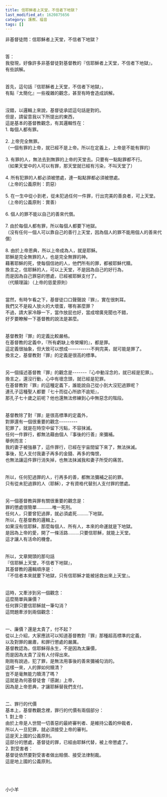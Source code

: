 ```yaml
---
title: 信耶穌者上天堂，不信者下地獄？
last_modified_at: 1620875656
category: 護教、福音
tags: []
---
```


<div>非基督徒問：信耶穌者上天堂，不信者下地獄？</div>

<div>&nbsp;</div>

<div>&nbsp;</div>

<div>答：</div>

<div>我發現，好像許多非基督徒對基督教的『信耶穌者上天堂，不信者下地獄』，</div>

<div>有些誤解。</div>

<div>&nbsp;</div>

<div>&nbsp;</div>

<div>首先，這句話『信耶穌者上天堂，不信者下地獄』，</div>

<div>有點『太簡化』一些複雜的觀念，甚至有時會造成誤解。</div>

<div>&nbsp;</div>

<div>&nbsp;</div>

<div>沒錯，以邏輯上來說，基督徒承認這句話是對的。</div>

<div>但是，請留意我以下所提出的東西，</div>

<div>這是基本的基督教觀念，有其邏輯性在：</div>

<div>1.<span style="white-space:pre"> </span>每個人都有罪。</div>

<div>&nbsp;</div>

<div>2.<span style="white-space:pre"> </span>上帝完全無罪。</div>

<div>（一個有罪的上帝，就已經不是上帝。所以在定義上，上帝是不能有罪的）</div>

<div>&nbsp;</div>

<div>3.<span style="white-space:pre"> </span>有罪的人，無法去到無罪的上帝的天堂去。只要有一點點罪都不行。</div>

<div>（如果天堂中的人可以有罪，那天堂就已經有污染，不叫天堂了）</div>

<div>&nbsp;</div>

<div>4.<span style="white-space:pre"> </span>所有犯罪的人都必須被懲處，連一點點罪都必須被懲處。</div>

<div>（上帝的公義原則：罰惡）</div>

<div>&nbsp;</div>

<div>5.<span style="white-space:pre"> </span>在一生中從小到老，從未犯過任何一件罪，行出完美的善良者，可上天堂。</div>

<div>（上帝的公義原則：賞善）</div>

<div>&nbsp;</div>

<div>6.<span style="white-space:pre"> </span>個人的罪不能以自己的善來代償。</div>

<div>&nbsp;</div>

<div>7.<span style="white-space:pre"> </span>由於每個人都有罪，所以每個人都要下地獄。</div>

<div>（沒有任何一個人可以靠自己的善行上天堂，因為個人的罪不能用個人的善來代償）</div>

<div>&nbsp;</div>

<div>8.<span style="white-space:pre"> </span>由於上帝恩典，所以上帝成為人，就是耶穌。</div>

<div>耶穌是完全無罪的人，也是完全無罪的神。</div>

<div>藉著耶穌的死，使每個信祂的人，他們所有的罪，都被耶穌代贖。</div>

<div>換言之，信耶穌的人，可以上天堂，不是因為自己的好行為，</div>

<div>而是因為自己罪惡的懲處，已經被耶穌支付了。</div>

<div>（代贖理論）（上帝的慈愛原則）</div>

<div>&nbsp;</div>

<div>&nbsp;</div>

<div>當然，有時乍看之下，基督徒口口聲聲說『罪』，實在很刺耳。</div>

<div>我們又不是殺人放火的大壞蛋，哪有甚麼罪？</div>

<div>不過，請大家冷靜一下，當作放屁也好，當成增廣見聞也不錯，</div>

<div>好歹要瞭解一下基督教的說法是甚麼。</div>

<div>&nbsp;</div>

<div>&nbsp;</div>

<div>基督教對『罪』的定義比較嚴格。</div>

<div>在基督教的定義中，『所有虧缺上帝榮耀的』，都是罪。</div>

<div>這定義很抽象，但大致可以想成-----------不夠完美，就可能是罪了。</div>

<div>換言之，基督教對『罪』的定義是很高的標準。</div>

<div>&nbsp;</div>

<div>&nbsp;</div>

<div>另一個描述基督教『罪』的觀念是-------『心中動淫念的，就已經是犯罪』。</div>

<div>換言之，還沒行動，心中有壞念頭，就已經是犯罪。</div>

<div>在基督教對『罪』的這種定義下，誰能說自己從小到大沒犯過罪呢？</div>

<div>連孔子這種聖人都要『七十而從心所欲不逾矩』，</div>

<div>那孔子七十歲之前呢？他也還無法修練到心中無惡念的階段。</div>

<div>&nbsp;</div>

<div>&nbsp;</div>

<div>基督教除了對『罪』是很高標準的定義外，</div>

<div>對罪還有一個很重要的觀念---------</div>

<div>犯罪了，就是在時空中留下污點，不容抹滅。</div>

<div>任何一件罪行，都無法藉由個人『事後的行善』來彌補。</div>

<div>舉例而言：</div>

<div>我的妻子被強暴了，這件罪行，已經在宇宙間留下來了，無法抹滅。</div>

<div>事後，犯人支付我妻子再多的金錢、再多的悔恨，</div>

<div>也無法讓這件罪行消失掉，也無法抹滅我和妻子所受的痛苦。</div>

<div>&nbsp;</div>

<div>&nbsp;</div>

<div>所以，任何犯過罪的人，行再多的善，都無法彌補之前的罪。</div>

<div>只有從未犯過罪的人（耶穌），才有資格代替別人支付罪的懲處。</div>

<div>&nbsp;</div>

<div>&nbsp;</div>

<div>另一個基督教與罪有關很重要的觀念是：</div>

<div>罪的懲處很簡單…………唯一死刑。</div>

<div>任何人，只要曾犯過罪，就必須處死………下地獄。</div>

<div>所以，在基督教的邏輯上，</div>

<div>如果沒有信耶穌，那麼每個人、所有人，本來的命運就是下地獄。</div>

<div>是因為上帝的愛，開了一條活路………只要信耶穌，就能上天堂。</div>

<div>這才讓人有活命的機會。</div>

<div>&nbsp;</div>

<div>&nbsp;</div>

<div>所以，文章開頭的那句話</div>

<div>『信耶穌上天堂，不信者下地獄』，</div>

<div>其基督教的邏輯順序是：</div>

<div>『不信者本來就要下地獄，只有信耶穌才能被拯救出來上天堂』。</div>

<div>&nbsp;</div>

<div>&nbsp;</div>

<div>這時，又牽涉到另一個觀念：</div>

<div>這麼簡單與廉價？</div>

<div>任何罪只要信耶穌就一筆勾消？</div>

<div>這問題牽涉到兩個觀念：</div>

<div>&nbsp;</div>

<div>&nbsp;</div>

<div>一、廉價？還是太貴了，付不起？</div>

<div>從以上介紹，大家應該可以知道基督教對『罪』那種超高標準的定義，</div>

<div>以及對罪的嚴肅，和罪行懲處的嚴厲。</div>

<div>基督教認為，信耶穌得永生，不是因為太廉價，</div>

<div>而是因為太貴了沒有人付得出來。</div>

<div>剛剛有說過，犯了罪，是無法用事後的善來彌補勾消的。</div>

<div>這樣一來，人的罪如何贖清？</div>

<div>豈不是毫無能力贖清了嗎？</div>

<div>這就是為何基督徒會『感謝』上帝，</div>

<div>因為是上帝恩典，才讓耶穌替我們支付。</div>

<div>&nbsp;</div>

<div>&nbsp;</div>

<div>二、罪行的代價</div>

<div>基本上，基督教觀念裡，罪行的代價有兩個部分：</div>

<div>1.<span style="white-space:pre"> </span>對上帝：</div>

<div>由於上帝是人世間一切善惡的最終審判者、是維持公義的仲裁者，</div>

<div>所以人一旦犯罪，就必須接受上帝的審判。</div>

<div>這是天上國的公義原則。</div>

<div>這部分的懲處，基督徒的罪，已經由耶穌代替，被上帝懲處了。</div>

<div>2.<span style="white-space:pre"> </span>對受害者：</div>

<div>基督徒依然要對受害者做出賠償、接受法律制裁。</div>

<div>這是地上國的公義原則。</div>

<div>&nbsp;</div>

<div>&nbsp;</div>

<div>&nbsp;</div>

<div>&nbsp;</div>

<div>小小羊</div>

<p>&nbsp;</p>

<p>&nbsp;</p>

<p>&nbsp;</p>

